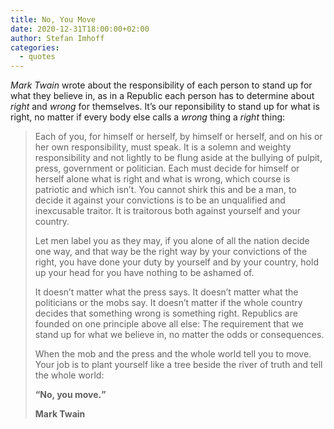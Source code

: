 ```yaml
---
title: No, You Move
date: 2020-12-31T18:00:00+02:00
author: Stefan Imhoff
categories:
  - quotes
---
```


_Mark Twain_ wrote about the responsibility of each person to stand up for what they believe in, as in a Republic each person has to determine about _right_ and _wrong_ for themselves. It’s our reponsibility to stand up for what is right, no matter if every body else calls a _wrong_ thing a _right_ thing:

> Each of you, for himself or herself, by himself or herself, and on his or her own responsibility, must speak. It is a solemn and weighty responsibility and not lightly to be flung aside at the bullying of pulpit, press, government or politician. Each must decide for himself or herself alone what is right and what is wrong, which course is patriotic and which isn’t. You cannot shirk this and be a man, to decide it against your convictions is to be an unqualified and inexcusable traitor. It is traitorous both against yourself and your country.
>
> Let men label you as they may, if you alone of all the nation decide one way, and that way be the right way by your convictions of the right, you have done your duty by yourself and by your country, hold up your head for you have nothing to be ashamed of.
>
> It doesn’t matter what the press says. It doesn’t matter what the politicians or the mobs say. It doesn’t matter if the whole country decides that something wrong is something right. Republics are founded on one principle above all else: The requirement that we stand up for what we believe in, no matter the odds or consequences.
>
> When the mob and the press and the whole world tell you to move. Your job is to plant yourself like a tree beside the river of truth and tell the whole world:
>
> **<q>No, you move.</q>**
>
> **Mark Twain**
